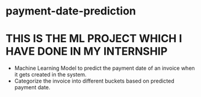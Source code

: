 # payment-date-prediction
# THIS IS THE ML PROJECT WHICH I HAVE DONE IN MY INTERNSHIP
- Machine Learning Model to predict the payment date of an invoice when it gets created in the system.
- Categorize the invoice into different buckets based on predicted payment date.